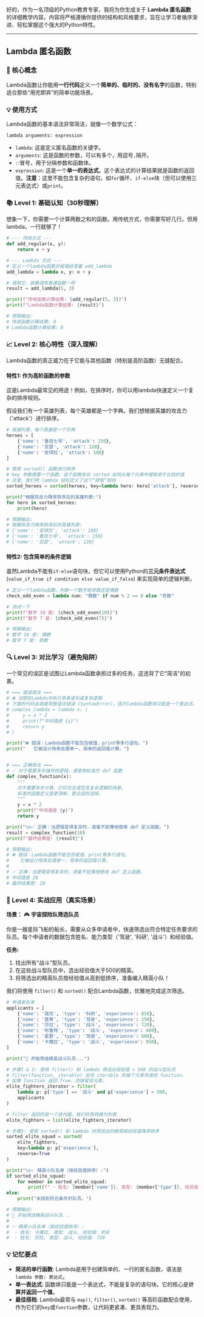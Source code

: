 好的，作为一名顶级的Python教育专家，我将为你生成关于 **Lambda 匿名函数** 的详细教学内容。内容将严格遵循你提供的结构和风格要求，旨在让学习者循序渐进、轻松掌握这个强大的Python特性。

---

## Lambda 匿名函数

### 🎯 核心概念
Lambda函数让你能用**一行代码**定义一个**简单的、临时的、没有名字**的函数，特别适合那些“用完即弃”的简单功能场景。

### 💡 使用方式
Lambda函数的基本语法非常简洁，就像一个数学公式：

`lambda arguments: expression`

- `lambda`: 这是定义匿名函数的关键字。
- `arguments`: 这是函数的参数，可以有多个，用逗号`,`隔开。
- `:`:冒号，用于分隔参数和函数体。
- `expression`: 这是一个**单一的表达式**。这个表达式的计算结果就是函数的返回值。**注意**：这里不能包含复杂的语句，如`for`循环、`if-else`块（但可以使用三元表达式）或`print`。

### 📚 Level 1: 基础认知（30秒理解）
想象一下，你需要一个计算两数之和的函数。用传统方式，你需要写好几行。但用lambda，一行就够了！

```python
# --- 传统方式 ---
def add_regular(x, y):
    return x + y

# --- Lambda 方式 ---
# 定义一个lambda函数并赋值给变量 add_lambda
add_lambda = lambda x, y: x + y

# 调用它，就像调用普通函数一样
result = add_lambda(5, 3)

print(f"传统函数计算结果: {add_regular(5, 3)}")
print(f"Lambda函数计算结果: {result}")

# 预期输出:
# 传统函数计算结果: 8
# Lambda函数计算结果: 8
```

### 📈 Level 2: 核心特性（深入理解）
Lambda函数的真正威力在于它能与其他函数（特别是高阶函数）无缝配合。

#### 特性1: 作为高阶函数的参数
这是Lambda最常见的用途！例如，在排序时，你可以用lambda快速定义一个复杂的排序规则。

假设我们有一个英雄列表，每个英雄都是一个字典。我们想根据英雄的攻击力（'attack'）进行排序。

```python
# 英雄列表，每个英雄是一个字典
heroes = [
    {'name': '鲁班七号', 'attack': 150},
    {'name': '亚瑟', 'attack': 120},
    {'name': '安琪拉', 'attack': 180}
]

# 使用 sorted() 函数进行排序
# key 参数需要一个函数，这个函数告诉 sorted 如何从每个元素中提取用于比较的值
# 这里，我们用 lambda 轻松定义了这个“提取”规则
sorted_heroes = sorted(heroes, key=lambda hero: hero['attack'], reverse=True)

print("根据攻击力降序排序后的英雄列表:")
for hero in sorted_heroes:
    print(hero)

# 预期输出:
# 根据攻击力降序排序后的英雄列表:
# {'name': '安琪拉', 'attack': 180}
# {'name': '鲁班七号', 'attack': 150}
# {'name': '亚瑟', 'attack': 120}
```

#### 特性2: 包含简单的条件逻辑
虽然Lambda不能有`if-else`语句块，但它可以使用Python的**三元条件表达式** (`value_if_true if condition else value_if_false`) 来实现简单的逻辑判断。

```python
# 定义一个lambda函数，判断一个数字是奇数还是偶数
check_odd_even = lambda num: "偶数" if num % 2 == 0 else "奇数"

# 测试一下
print(f"数字 10 是: {check_odd_even(10)}")
print(f"数字 7 是: {check_odd_even(7)}")

# 预期输出:
# 数字 10 是: 偶数
# 数字 7 是: 奇数
```

### 🔍 Level 3: 对比学习（避免陷阱）
一个常见的误区是试图让Lambda函数承担过多的任务，这违背了它“简洁”的初衷。

```python
# === 错误用法 ===
# ❌ 试图在Lambda中执行多条语句或复杂逻辑
# 下面的代码会直接导致语法错误 (SyntaxError)，因为lambda函数体只能是一个表达式。
# complex_lambda = lambda x: (
#     y = x * 2
#     print(f"中间值是 {y}")
#     return y
# )

print("❌ 错误：Lambda函数不能包含赋值、print等多行语句。")
print("   它被设计用来处理单一、简单的返回值计算。")


# === 正确用法 ===
# ✅ 对于需要多步操作的逻辑，请使用标准的 def 函数
def complex_function(x):
    """
    对于需要多步计算、打印日志或包含复杂逻辑的场景，
    标准的函数定义是更清晰、更合适的选择。
    """
    y = x * 2
    print(f"中间值是 {y}")
    return y

print("\n✅ 正确：当逻辑变得复杂时，请毫不犹豫地使用 def 定义函数。")
result = complex_function(10)
print(f"最终结果是: {result}")

# 预期输出:
# ❌ 错误：Lambda函数不能包含赋值、print等多行语句。
#    它被设计用来处理单一、简单的返回值计算。
#
# ✅ 正确：当逻辑变得复杂时，请毫不犹豫地使用 def 定义函数。
# 中间值是 20
# 最终结果是: 20
```

### 🚀 Level 4: 实战应用（真实场景）
**场景：** 🎮 **宇宙探险队筛选队员**

你是一艘星际飞船的船长，需要从众多申请者中，快速筛选出符合特定任务要求的队员。每个申请者的数据包含姓名、能力类型（'驾驶', '科研', '战斗'）和经验值。

**任务:**
1.  找出所有“战斗”型队员。
2.  在这些战斗型队员中，选出经验值大于500的精英。
3.  将筛选出的精英队员按经验值从高到低排序，准备编入精英小队！

我们将使用 `filter()` 和 `sorted()` 配合Lambda函数，优雅地完成这次筛选。

```python
# 申请者名单
applicants = [
    {'name': '瑞克', 'type': '科研', 'experience': 850},
    {'name': '莫蒂', 'type': '驾驶', 'experience': 150},
    {'name': '莎拉', 'type': '战斗', 'experience': 720},
    {'name': '布鲁特', 'type': '战斗', 'experience': 480},
    {'name': '星爵', 'type': '驾驶', 'experience': 600},
    {'name': '卡魔拉', 'type': '战斗', 'experience': 950},
]

print("🚀 开始筛选精英战斗队员...")

# 步骤1 & 2: 使用 filter() 和 lambda 筛选出经验值 > 500 的战斗型队员
# filter(function, iterable) 会将 iterable 的每个元素传递给 function，
# 如果 function 返回 True，则保留该元素。
elite_fighters_iterator = filter(
    lambda p: p['type'] == '战斗' and p['experience'] > 500,
    applicants
)

# filter 返回的是一个迭代器，我们将其转换为列表
elite_fighters = list(elite_fighters_iterator)

# 步骤3: 使用 sorted() 和 lambda 对筛选出的精英按经验值降序排序
sorted_elite_squad = sorted(
    elite_fighters,
    key=lambda p: p['experience'],
    reverse=True
)

print("\n✨ 精英小队名单（按经验值排序）:")
if sorted_elite_squad:
    for member in sorted_elite_squad:
        print(f" - 姓名: {member['name']}, 类型: {member['type']}, 经验值: {member['experience']}")
else:
    print("未找到符合条件的队员。")

# 预期输出:
# 🚀 开始筛选精英战斗队员...
#
# ✨ 精英小队名单（按经验值排序）:
#  - 姓名: 卡魔拉, 类型: 战斗, 经验值: 950
#  - 姓名: 莎拉, 类型: 战斗, 经验值: 720
```

### 💡 记忆要点
- **简洁的单行函数**: Lambda是用于创建简单的、一行的匿名函数，语法是 `lambda 参数: 表达式`。
- **单一表达式**: 函数体只能是一个表达式，不能是复杂的语句块。它的核心是**计算并返回一个值**。
- **最佳搭档**: Lambda最常与 `map()`, `filter()`, `sorted()` 等高阶函数配合使用，作为它们的`key`或`function`参数，让代码更紧凑、更具表现力。